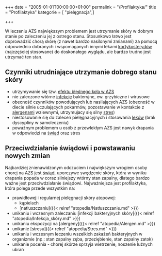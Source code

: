 +++
date = "2005-01-01T00:00:00+01:00"
permalink = "/Profilaktyka/"
title = "Profilaktyka"
kategorie = [ "pielęgnacja",]

+++

W leczeniu AZS największym problemem jest utrzymanie skóry w dobrym stanie po zaleczeniu jej z ostrego stanu. Stosunkowo łatwo jest doprowadzić chorą skórę (z nawet bardzo nasilonymi zmianami) za pomocą odpowiednio dobranych i wspomaganych innymi lekami [kortykosterydów](/atopedia/Kortykosterydy) (najczęściej stosowane) do doskonałego wyglądu, ale bardzo trudno jest utrzymać ten stan.

Czynniki utrudniające utrzymanie dobrego stanu skóry
----------------------------------------------------

-   utrzymywanie się tzw. [efektu błędnego koła w AZS](/atopedia/Efekt_błędnego_koła)
-   nie zaleczone wtórne [infekcje](/atopedia/Infekcja_skóry) bakteryjne, ew. grzybiczne i wirusowe
-   obecność czynników powodujących lub nasilających AZS (obecność w diecie silnie uczulających pokarmów, pozostawanie w kontakcie z [alergenami](/atopedia/Alergen) wziewnymi, utrzymujacy się silny [stres](/atopedia/Stres))
-   niestosowanie się do zaleceń pielęgnacyjnych i stosowania [leków](/atopedia/Leki) (brak dyscypliny w samoleczeniu)
-   poważnym problemem u osób z przewlekłym AZS jest nawyk drapania w odpowiedzi na [świąd](/atopedia/Świąd) oraz stres

Przeciwdziałanie świądowi i powstawaniu nowych zmian
----------------------------------------------------

Najbardziej znienawidzonym odczuciem i największym wrogiem osoby chorej na AZS jest [świąd](/atopedia/Świąd), uporczywe swędzenie skóry, która w wyniku drapania popada w coraz silniejszy wtórny stan zapalny, dlatego bardzo ważne jest przeciwdziałanie świądowi. Najważniejsza jest profilaktyka, która polega przede wszystkim na:

-   prawidłowej i regularnej pielęgnacji skóry atopowej:
    -   kąpielach
    -   [natłuszczaniu]({{< relref "atopedia/Natłuszczanie.md" >}})
-   unikaniu i wczesnym zaleczaniu [infekcji bakteryjnych skóry]({{< relref "atopedia/Infekcja_skóry.md" >}})
-   unikaniu ekspozycji na [alergeny]({{< relref "atopedia/Alergen.md" >}})
-   unikanie [stresu]({{< relref "atopedia/Stres.md" >}})
-   unikaniu i wczesnym leczeniu wszelkich zakażeń bakteryjnych w organizmie (np.: stan zapalny zęba, przeziębienie, stan zapalny zatok)
-   unikanie pocenia - chorej skórze sprzyja wietrzenie, noszenie luźnych ubrań
